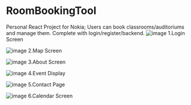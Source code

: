 # RoomBookingTool
Personal React Project for Nokia; Users can book classrooms/auditoriums and manage them. Complete with login/register/backend.
![image](https://github.com/emo-gato/RoomBookingTool/assets/120093461/6901fe78-2d42-4a71-8bbf-f904d462a470)
                                          1.Login Screen

![image](https://github.com/emo-gato/RoomBookingTool/assets/120093461/472dc540-984b-460b-a6f9-5e39d807e6d6)
                                           2.Map Screen

![image](https://github.com/emo-gato/RoomBookingTool/assets/120093461/c8ffde9e-c57c-4e43-89f6-5b9196c6c028)
                                          3.About Screen

![image](https://github.com/emo-gato/RoomBookingTool/assets/120093461/43e85359-a5f0-4af6-9fef-24aca90093e0)
                                          4.Event Display

![image](https://github.com/emo-gato/RoomBookingTool/assets/120093461/118eb8ef-fe76-4313-be31-026272d717c7)
                                          5.Contact Page

![image](https://github.com/emo-gato/RoomBookingTool/assets/120093461/9a692704-ae3a-4abb-bbe7-944f215afabd)
                                         6.Calendar Screen
